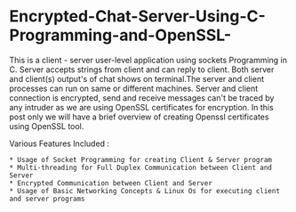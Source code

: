 # Encrypted-Chat-Server-Using-C-Programming-and-OpenSSL-

This is a client - server user-level application using sockets Programming in C. Server accepts strings from client and can reply to client. Both server and client(s) output's of chat shows on terminal.The server and client processes can run on same or different machines. Server and client connection is encrypted, send and receive messages can't be traced by any intruder as we are using OpenSSL certificates for encryption. In this post only we will have a brief overview of creating Openssl certificates using OpenSSL tool.


 Various Features Included  :

    * Usage of Socket Programming for creating Client & Server program
    * Multi-threading for Full Duplex Communication between Client and Server
    * Encrypted Communication between Client and Server 
    * Usage of Basic Networking Concepts & Linux Os for executing client and server programs
